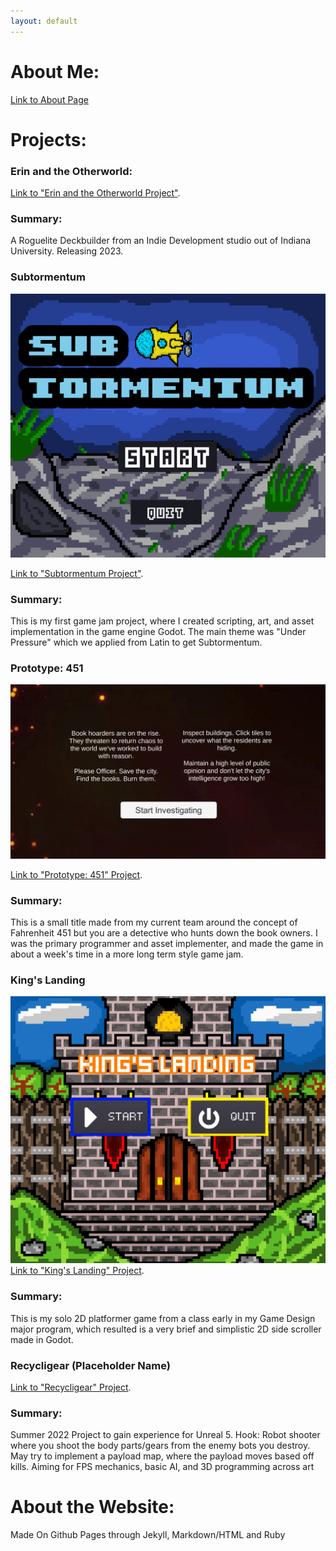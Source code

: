 ```yaml
---
layout: default
---
```

# About Me:
[Link to About Page](./about.html)

# Projects:

### Erin and the Otherworld:
[Link to "Erin and the Otherworld Project"](./Otherworld.html "Otherworld Project").

### Summary:
A Roguelite Deckbuilder from an Indie Development studio out of Indiana University. Releasing 2023. 

### Subtormentum
![Subtormentum Project](/assets/images/Subtormentum.png)

[Link to "Subtormentum Project"](./Subtormentum.html "Subtormentum Project").

### Summary:
This is my first game jam project, where I created scripting, art, and asset implementation in the game engine Godot. The main theme was "Under Pressure" which we applied from Latin to get Subtormentum.


### Prototype: 451
![Prototype: 451](/assets/images/prototype.png)

[Link to "Prototype: 451" Project](./Prototype451.html "Prototype: 451").

### Summary:
This is a small title made from my current team around the concept of Fahrenheit 451 but you are a detective who hunts down the book owners. I was the primary programmer and asset implementer, and made the game in about a week's time in a more long term style game jam.

### King's Landing
![King's Land Project](/assets/images/King_landing.png)
[Link to "King's Landing" Project](./Kinglanding.html "King's Landing Project").

### Summary: 
This is my solo 2D platformer game from a class early in my Game Design major program, which resulted is a very brief and simplistic 2D side scroller made in Godot. 

### Recycligear (Placeholder Name)
[Link to "Recycligear" Project](./Recycligear.html "Recycligeart").

### Summary:
Summer 2022 Project to gain experience for Unreal 5. Hook: Robot shooter where you shoot the body parts/gears from the enemy bots you destroy. May try to implement a payload map, where the payload moves based off kills. Aiming for FPS mechanics, basic AI, and 3D programming across art

# About the Website:

Made On Github Pages through Jekyll, Markdown/HTML and Ruby


